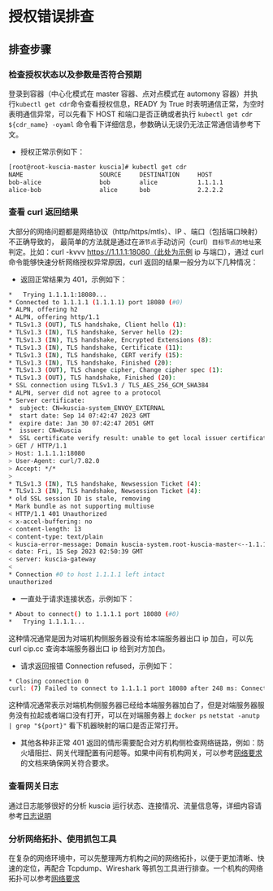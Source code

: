 # 授权错误排查

## 排查步骤

### 检查授权状态以及参数是否符合预期
登录到容器（中心化模式在 master 容器、点对点模式在 automony 容器）并执行`kubectl get cdr`命令查看授权信息，READY 为 True 时表明通信正常，为空时表明通信异常，可以先看下 HOST 和端口是否正确或者执行 `kubectl get cdr ${cdr_name} -oyaml` 命令看下详细信息，参数确认无误仍无法正常通信请参考下文。
- 授权正常示例如下：
```bash
[root@root-kuscia-master kuscia]# kubectl get cdr
NAME                     SOURCE     DESTINATION     HOST
bob-alice                bob        alice           1.1.1.1             Token            True
alice-bob                alice      bob             2.2.2.2             Token            True
```

### 查看 curl 返回结果
大部分的网络问题都是网络协议（http/https/mtls）、IP 、端口（包括端口映射）不正确导致的， 最简单的方法就是通过在`源节点`手动访问（curl）`目标节点的地址`来判定。比如：curl -kvvv https://1.1.1.1:18080（此处为示例 ip 与端口），通过 curl 命令能够快速分析网络授权异常原因，curl 返回的结果一般分为以下几种情况：
- 返回正常结果为 401，示例如下：
```bash
*   Trying 1.1.1.1:18080...
* Connected to 1.1.1.1 (1.1.1.1) port 18080 (#0)
* ALPN, offering h2
* ALPN, offering http/1.1
* TLSv1.3 (OUT), TLS handshake, Client hello (1):
* TLSv1.3 (IN), TLS handshake, Server hello (2):
* TLSv1.3 (IN), TLS handshake, Encrypted Extensions (8):
* TLSv1.3 (IN), TLS handshake, Certificate (11):
* TLSv1.3 (IN), TLS handshake, CERT verify (15):
* TLSv1.3 (IN), TLS handshake, Finished (20):
* TLSv1.3 (OUT), TLS change cipher, Change cipher spec (1):
* TLSv1.3 (OUT), TLS handshake, Finished (20):
* SSL connection using TLSv1.3 / TLS_AES_256_GCM_SHA384
* ALPN, server did not agree to a protocol
* Server certificate:
*  subject: CN=kuscia-system_ENVOY_EXTERNAL
*  start date: Sep 14 07:42:47 2023 GMT
*  expire date: Jan 30 07:42:47 2051 GMT
*  issuer: CN=Kuscia
*  SSL certificate verify result: unable to get local issuer certificate (20), continuing anyway.
> GET / HTTP/1.1
> Host: 1.1.1.1:18080
> User-Agent: curl/7.82.0
> Accept: */*
>
* TLSv1.3 (IN), TLS handshake, Newsession Ticket (4):
* TLSv1.3 (IN), TLS handshake, Newsession Ticket (4):
* old SSL session ID is stale, removing
* Mark bundle as not supporting multiuse
< HTTP/1.1 401 Unauthorized
< x-accel-buffering: no
< content-length: 13
< content-type: text/plain
< kuscia-error-message: Domain kuscia-system.root-kuscia-master<--1.1.1.1 return http code 401.
< date: Fri, 15 Sep 2023 02:50:39 GMT
< server: kuscia-gateway
<
* Connection #0 to host 1.1.1.1 left intact
unauthorized
```

- 一直处于请求连接状态，示例如下：
```bash
* About to connect() to 1.1.1.1 port 18080 (#0)
*   Trying 1.1.1.1...
```
这种情况通常是因为对端机构侧服务器没有给本端服务器出口 ip 加白，可以先 curl cip.cc 查询本端服务器出口 ip 给到对方加白。

-  请求返回报错 Connection refused，示例如下：
```bash
* Closing connection 0
curl: (7) Failed to connect to 1.1.1.1 port 18080 after 248 ms: Connection refused
```
这种情况通常表示对端机构侧服务器已经给本端服务器加白了，但是对端服务器服务没有拉起或者端口没有打开，可以在对端服务器上 `docker ps` `netstat -anutp | grep "${port}"` 看下机器映射的端口是否正常打开。

- 其他各种非正常 401 返回的情形需要配合对方机构侧检查网络链路，例如：防火墙阻拦、网关代理配置有问题等。如果中间有机构网关，可以参考[网络要求](../../deployment/networkrequirements.md)的文档来确保网关符合要求。

### 查看网关日志
通过日志能够很好的分析 kuscia 运行状态、连接情况、流量信息等，详细内容请参考[日志说明](../../deployment/logdescription.md/#envoy)

### 分析网络拓扑、使用抓包工具
在复杂的网络环境中，可以先整理两方机构之间的网络拓扑，以便于更加清晰、快速的定位，再配合 Tcpdump、Wireshark 等抓包工具进行排查。一个机构的网络拓扑可以参考[网络要求](../../deployment/networkrequirements.md)